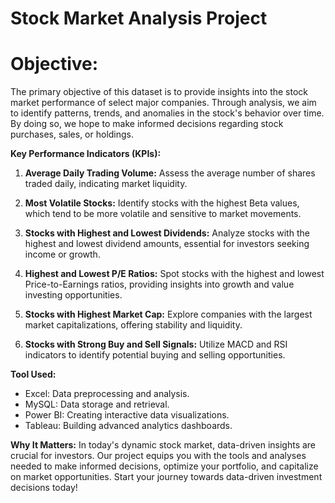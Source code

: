 # Stock Market Analysis Project
# Objective:
The primary objective of this dataset is to provide insights into the stock market performance of select major companies. Through analysis, we aim to identify patterns, trends, and anomalies in the stock's behavior over time. By doing so, we hope to make informed decisions regarding stock purchases, sales, or holdings.

**Key Performance Indicators (KPIs):**

1. **Average Daily Trading Volume:** Assess the average number of shares traded daily, indicating market liquidity.

2. **Most Volatile Stocks:** Identify stocks with the highest Beta values, which tend to be more volatile and sensitive to market movements.

3. **Stocks with Highest and Lowest Dividends:** Analyze stocks with the highest and lowest dividend amounts, essential for investors seeking income or growth.

4. **Highest and Lowest P/E Ratios:** Spot stocks with the highest and lowest Price-to-Earnings ratios, providing insights into growth and value investing opportunities.

5. **Stocks with Highest Market Cap:** Explore companies with the largest market capitalizations, offering stability and liquidity.

6. **Stocks with Strong Buy and Sell Signals:** Utilize MACD and RSI indicators to identify potential buying and selling opportunities.

**Tool Used:**
- Excel: Data preprocessing and analysis.
- MySQL: Data storage and retrieval.
- Power BI: Creating interactive data visualizations.
- Tableau: Building advanced analytics dashboards.

**Why It Matters:**
In today's dynamic stock market, data-driven insights are crucial for investors. Our project equips you with the tools and analyses needed to make informed decisions, optimize your portfolio, and capitalize on market opportunities.
Start your journey towards data-driven investment decisions today!
